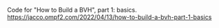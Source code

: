 Code for "How to Build a BVH", part 1: basics.
https://jacco.ompf2.com/2022/04/13/how-to-build-a-bvh-part-1-basics
